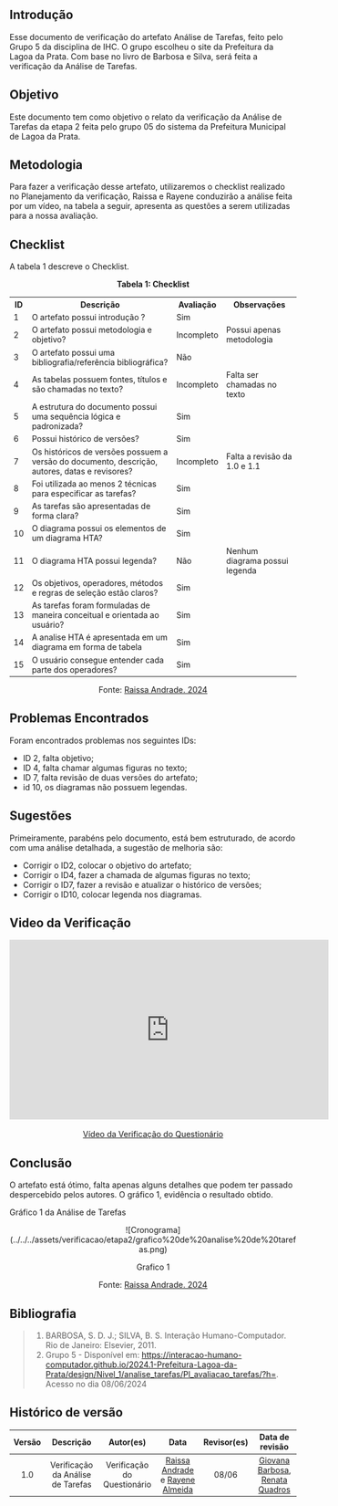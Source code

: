 ## Introdução 
Esse documento de verificação do artefato Análise de Tarefas, feito pelo Grupo 5 da disciplina de IHC. O grupo escolheu o site da Prefeitura da Lagoa da Prata. Com base no livro de Barbosa e Silva, será feita a verificação da Análise de Tarefas.
## Objetivo 
Este documento tem como objetivo o relato da verificação da Análise de Tarefas da etapa 2 feita pelo grupo 05 do sistema da Prefeitura Municipal de Lagoa da Prata.
## Metodologia 
Para fazer a verificação desse artefato, utilizaremos o checklist realizado no Planejamento da verificação, Raissa e Rayene conduzirão a análise feita por um vídeo, na tabela a seguir, apresenta as questões a serem utilizadas para a nossa avaliação.


## Checklist  

A tabela 1 descreve o Checklist.

<center>
    <p><strong>Tabela 1: Checklist </strong></p>
    <table>
        <tr>
            <th>ID</th>
            <th>Descrição</th>
            <th>Avaliação</th>
            <th>Observações</th>
        </tr>
        <tr>
            <td>1</td>
            <td>O artefato possui introdução ?</td>
            <td> Sim</td>
            <td></td>
        </tr>
        <tr>
            <td>2</td>
            <td>O artefato possui metodologia e objetivo?</td>
            <td>Incompleto</td>
            <td>Possui apenas metodologia</td>
        </tr>
        <tr>
            <td>3</td>
            <td>O artefato possui uma bibliografia/referência bibliográfica?</td>
            <td>Não</td>
            <td></td>
        </tr>
        <tr>
            <td>4</td>
            <td>As tabelas possuem fontes, títulos e são chamadas no texto?</td>
            <td>Incompleto</td>
            <td>Falta ser chamadas no texto</td>
        </tr>
        <tr>
            <td>5</td>
            <td>A estrutura do documento possui uma sequência lógica e padronizada?</td>
            <td>Sim</td>
            <td></td>
        </tr>
        <tr>
            <td>6</td>
            <td>Possui histórico de versões?</td>
            <td>Sim</td>
            <td></td>
        </tr>
        <tr>
            <td>7</td>
            <td>Os históricos de versões possuem a versão do documento, descrição, autores, datas e revisores?</td>
            <td>Incompleto</td>
            <td>Falta a revisão da 1.0 e 1.1</td>
        </tr>
        <tr>
            <td>8</td>
            <td>Foi utilizada ao menos 2 técnicas para especificar as tarefas?</td>
            <td>Sim</td>
            <td></td>
        </tr>
        <tr>
            <td>9</td>
            <td>As tarefas são apresentadas de forma clara?</td>
            <td>Sim</td>
            <td></td>
        </tr>
        <tr>
            <td>10</td>
            <td>O diagrama possui os elementos de um diagrama HTA?</td>
            <td>Sim</td>
            <td></td>
        </tr>
        <tr>
            <td>11</td>
            <td>O diagrama HTA possui legenda?</td>
            <td>Não</td>
            <td>Nenhum diagrama possui legenda</td>
        </tr>
        <tr>
            <td>12</td>
            <td>Os objetivos, operadores, métodos e regras de seleção estão claros?</td>
            <td>Sim</td>
            <td></td>
        </tr>
         <tr>
            <td>13</td>
            <td>As tarefas foram formuladas de maneira conceitual e orientada ao usuário?</td>
            <td>Sim</td>
            <td></td>
        </tr>
         <tr>
            <td>14</td>
            <td>A analise HTA é apresentada em um diagrama em forma de tabela</td>
            <td>Sim</td>
            <td></td>
        </tr>
         <tr>
            <td>15</td>
            <td>O usuário consegue entender cada parte dos operadores?</td>
            <td>Sim</td>
            <td></td>
        </tr>
    </table>
  <p>Fonte: <a href="https://github.com/RaissaAndradeS">Raissa Andrade. 2024</a></p>
</center>

## Problemas Encontrados 
Foram encontrados problemas nos seguintes IDs:
- ID 2, falta objetivo;
- ID 4, falta chamar algumas figuras no texto;
- ID 7, falta revisão de duas versões do artefato;
- id 10, os diagramas não possuem legendas.

## Sugestões

Primeiramente, parabéns pelo documento, está bem estruturado, de acordo com uma análise detalhada, a sugestão de melhoria são: 
- Corrigir o ID2, colocar o objetivo do artefato;
- Corrigir o ID4, fazer a chamada de algumas figuras no texto;
- Corrigir o ID7, fazer a revisão e atualizar o histórico de versões;
- Corrigir o ID10, colocar legenda nos diagramas.

## Video da Verificação 

<p style="text-align: center">
    <iframe width="560" height="315" src="https://www.youtube.com/embed/ME-pWrgqsp8  title="YouTube video player" frameborder="0" allow="accelerometer; autoplay; clipboard-write; encrypted-media; gyroscope; picture-in-picture" allowfullscreen></iframe>
</p>
<p style="text-align: center">
    <a href="https://www.youtube.com/embed/ME-pWrgqsp8 " target="blank">Vídeo da Verificação do Questionário </a>
</p>

## Conclusão 
O artefato está ótimo, falta apenas alguns detalhes que podem ter passado despercebido pelos autores. O gráfico 1, evidência o resultado obtido.

Gráfico 1 da Análise de Tarefas

<center>
![Cronograma](../../../assets/verificacao/etapa2/grafico%20de%20analise%20de%20tarefas.png)
<div align="center">
<p> Grafico 1 </p>
 <center>  <p>Fonte: <a href="https://github.com/RaissaAndradeS">Raissa Andrade. 2024</a></p></center>     
</div></center>


## Bibliografia 
> 1. BARBOSA, S. D. J.; SILVA, B. S. Interação Humano-Computador. Rio de Janeiro: Elsevier, 2011.
> 2. Grupo 5 - Disponível em: https://interacao-humano-computador.github.io/2024.1-Prefeitura-Lagoa-da-Prata/design/Nivel_1/analise_tarefas/Pl_avaliacao_tarefas/?h=. Acesso no dia 08/06/2024


## Histórico de versão 

|     Versão       |     Descrição      |      Autor(es)      | Data           |  Revisor(es)          |Data de revisão|
| :----------------------------------------------------------: | :-------------------------------: | :-------------------------------------------------: | :-------------------------------: |  :-------------------------------: | :-------------------------------: |
| 1.0 | Verificação da Análise de Tarefas| Verificação do Questionário|[Raissa Andrade](https://github.com/RaissaAndradeS) e [Rayene Almeida](https://github.com/rayenealmeida)  | 08/06 |     [Giovana Barbosa](https://github.com/gio221), [Renata Quadros](https://github.com/Renatinha28)  | 09/06 |